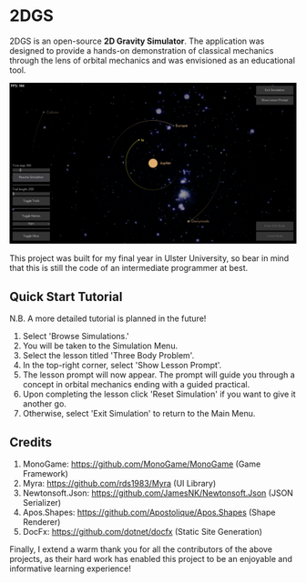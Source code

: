 ﻿# 2DGS
2DGS is an open-source **2D Gravity Simulator**. The application was designed to provide a hands-on demonstration of
classical mechanics through the lens of orbital mechanics and was envisioned as an educational tool.

![an_application_screenshot](https://github.com/amccullough02/2dgs/blob/main/docs/readme_image.png)

This project was built for my final year in Ulster University, so bear in mind that this is still the code of an
intermediate programmer at best.
## Quick Start Tutorial
N.B. A more detailed tutorial is planned in the future!

1. Select 'Browse Simulations.'
2. You will be taken to the Simulation Menu.
3. Select the lesson titled 'Three Body Problem'.
4. In the top-right corner, select 'Show Lesson Prompt'.
5. The lesson prompt will now appear. The prompt will guide you through a concept in orbital mechanics ending with a guided practical.
6. Upon completing the lesson click 'Reset Simulation' if you want to give it another go.
7. Otherwise, select 'Exit Simulation' to return to the Main Menu.

## Credits
1. MonoGame: https://github.com/MonoGame/MonoGame (Game Framework)
2. Myra: https://github.com/rds1983/Myra (UI Library)
3. Newtonsoft.Json: https://github.com/JamesNK/Newtonsoft.Json (JSON Serializer)
4. Apos.Shapes: https://github.com/Apostolique/Apos.Shapes (Shape Renderer)
5. DocFx: https://github.com/dotnet/docfx (Static Site Generation)

Finally, I extend a warm thank you for all the contributors of the above projects, as their hard work has enabled this 
project to be an enjoyable and informative learning experience!
